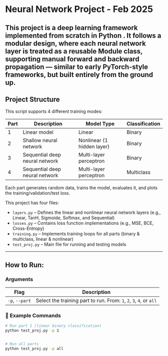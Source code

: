# Neural Network Project - Feb 2025

This project is a deep learning framework implemented from scratch in Python . It follows a modular design, where each neural network layer is treated as a reusable Module class, supporting manual forward and backward propagation — similar to early PyTorch-style frameworks, but built entirely from the ground up.
---

## Project Structure

This script supports 4 different training modes:

| Part | Description                          | Model Type         | Classification |
|------|--------------------------------------|--------------------|----------------|
| 1    | Linear model                         | Linear             | Binary         |
| 2    | Shallow neural network               | Nonlinear (1 hidden layer) | Binary |
| 3    | Sequential deep neural network       | Multi-layer perceptron     | Binary |
| 4    | Sequential deep neural network       | Multi-layer perceptron     | Multiclass |

Each part generates random data, trains the model, evaluates it, and plots the training/validation/test loss.

This project has four files: 
- `layers.py` – Defines the linear and nonlinear neural network layers (e.g., Linear, TanH, Sigmoide, Softmax, and Sequential)
- `losses.py` – Contains loss function implementations  (e.g., MSE, BCE, Cross-Entropy)
- `training.py` – Implements training loops for all parts   (binary & multiclass, linear & nonlinear)
- `test_proj.py` – Main file for running and testing models



---

## How to Run:

###  Arguments

| Flag       | Description                                     |
|------------|-------------------------------------------------|
| `-p`, `--part` | Select the training part to run. From: `1`, `2`, `3`, `4`, or `all` |

### 🏁 Example Commands

```bash
# Run part 1 (linear binary classification)
python test_proj.py -p 1


# Run all parts
python test_proj.py -p all
